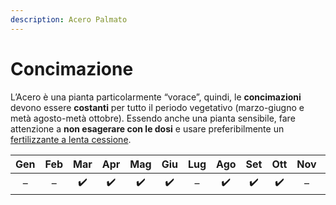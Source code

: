 ```yaml
---
description: Acero Palmato
---
```


# Concimazione

L’Acero è una pianta particolarmente “vorace”, quindi, le **concimazioni** devono essere **costanti** per tutto il periodo vegetativo \(marzo-giugno e metà agosto-metà ottobre\). Essendo anche una pianta sensibile, fare attenzione a **non esagerare con le dosi** e usare preferibilmente un [fertilizzante a lenta cessione](https://www.pagineverdibonsai.it/prodotto.asp?id=862).

| Gen | Feb | Mar | Apr | Mag | Giu | Lug | Ago | Set | Ott | Nov | Dic |
| :---: | :---: | :---: | :---: | :---: | :---: | :---: | :---: | :---: | :---: | :---: | :---: |
| – | – | ✔️ | ✔️ | ✔️ | ✔️ | – | ✔️ | ✔️ | ✔️ | – | – |



